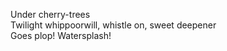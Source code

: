 Under cherry-trees    
Twilight whippoorwill, whistle on, sweet deepener    
Goes plop! Watersplash!    

